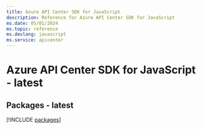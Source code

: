 ```yaml
---
title: Azure API Center SDK for JavaScript
description: Reference for Azure API Center SDK for JavaScript
ms.date: 05/01/2024
ms.topic: reference
ms.devlang: javascript
ms.service: apicenter
---
```

# Azure API Center SDK for JavaScript - latest
## Packages - latest
[!INCLUDE [packages](api-center-index.md)]